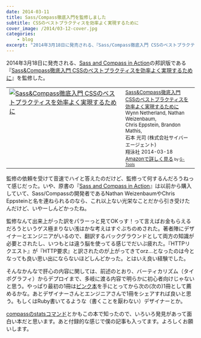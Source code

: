 ```yaml
---
date: 2014-03-11
title: Sass/Compass徹底入門を監修しました
subtitle: CSSのベストプラクティスを効率よく実現するために
cover_image: /2014/03-12-cover.jpg
categories: 
    - blog
excerpt: "2014年3月18日に発売される、『Sass/Compass徹底入門 CSSのベストプラクティスを効率よく実現するために』を監修した。"
---
```


2014年3月18日に発売される、[Sass and Compass in Action](http://www.amazon.co.jp/Sass-Compass-Action-Wynn-Netherland/dp/1617290149%3FSubscriptionId%3D15SMZCTB9V8NGR2TW082%26tag%3Dwarikiru-22%26linkCode%3Dxm2%26camp%3D2025%26creative%3D165953%26creativeASIN%3D1617290149)の邦訳版である『[Sass&Compass徹底入門 CSSのベストプラクティスを効率よく実現するために](http://www.amazon.co.jp/Sass-Compass%E5%BE%B9%E5%BA%95%E5%85%A5%E9%96%80-CSS%E3%81%AE%E3%83%99%E3%82%B9%E3%83%88%E3%83%97%E3%83%A9%E3%82%AF%E3%83%86%E3%82%A3%E3%82%B9%E3%82%92%E5%8A%B9%E7%8E%87%E3%82%88%E3%81%8F%E5%AE%9F%E7%8F%BE%E3%81%99%E3%82%8B%E3%81%9F%E3%82%81%E3%81%AB-Wynn-Netherland/dp/4798132446%3FSubscriptionId%3D15SMZCTB9V8NGR2TW082%26tag%3Dwarikiru-22%26linkCode%3Dxm2%26camp%3D2025%26creative%3D165953%26creativeASIN%3D4798132446)』を監修した。

<table  border="0" cellpadding="5"><tr><td valign="top"><a href="http://www.amazon.co.jp/Sass-Compass%E5%BE%B9%E5%BA%95%E5%85%A5%E9%96%80-CSS%E3%81%AE%E3%83%99%E3%82%B9%E3%83%88%E3%83%97%E3%83%A9%E3%82%AF%E3%83%86%E3%82%A3%E3%82%B9%E3%82%92%E5%8A%B9%E7%8E%87%E3%82%88%E3%81%8F%E5%AE%9F%E7%8F%BE%E3%81%99%E3%82%8B%E3%81%9F%E3%82%81%E3%81%AB-Wynn-Netherland/dp/4798132446%3FSubscriptionId%3D15SMZCTB9V8NGR2TW082%26tag%3Dwarikiru-22%26linkCode%3Dxm2%26camp%3D2025%26creative%3D165953%26creativeASIN%3D4798132446" target="_blank"><img src="https://images-na.ssl-images-amazon.com/images/I/51aeeQBbfhL._SL160_.jpg" border="0" alt="Sass&Compass徹底入門 CSSのベストプラクティスを効率よく実現するために" /></a></td><td valign="top"><font size="-1"><a href="http://www.amazon.co.jp/Sass-Compass%E5%BE%B9%E5%BA%95%E5%85%A5%E9%96%80-CSS%E3%81%AE%E3%83%99%E3%82%B9%E3%83%88%E3%83%97%E3%83%A9%E3%82%AF%E3%83%86%E3%82%A3%E3%82%B9%E3%82%92%E5%8A%B9%E7%8E%87%E3%82%88%E3%81%8F%E5%AE%9F%E7%8F%BE%E3%81%99%E3%82%8B%E3%81%9F%E3%82%81%E3%81%AB-Wynn-Netherland/dp/4798132446%3FSubscriptionId%3D15SMZCTB9V8NGR2TW082%26tag%3Dwarikiru-22%26linkCode%3Dxm2%26camp%3D2025%26creative%3D165953%26creativeASIN%3D4798132446" target="_blank">Sass&Compass徹底入門<br />CSSのベストプラクティスを効率よく実現するために</a><img src="http://www.assoc-amazon.jp/e/ir?t=warikiru-22&l=ur2&o=9" width="1" height="1" style="border: none;" alt="" /><br />Wynn Netherland, Nathan Weizenbaum,<br />Chris Eppstein, Brandon Mathis, <br />石本 光司 (株式会社サイバーエージェント) <br />翔泳社  2014-03-18<br /><a href="http://www.amazon.co.jp/Sass-Compass%E5%BE%B9%E5%BA%95%E5%85%A5%E9%96%80-CSS%E3%81%AE%E3%83%99%E3%82%B9%E3%83%88%E3%83%97%E3%83%A9%E3%82%AF%E3%83%86%E3%82%A3%E3%82%B9%E3%82%92%E5%8A%B9%E7%8E%87%E3%82%88%E3%81%8F%E5%AE%9F%E7%8F%BE%E3%81%99%E3%82%8B%E3%81%9F%E3%82%81%E3%81%AB-Wynn-Netherland/dp/4798132446%3FSubscriptionId%3D15SMZCTB9V8NGR2TW082%26tag%3Dwarikiru-22%26linkCode%3Dxm2%26camp%3D2025%26creative%3D165953%26creativeASIN%3D4798132446" target="_blank">Amazonで詳しく見る</a></font><font size="-2"> by <a href="http://www.goodpic.com/mt/aws/index.html" >G-Tools</a></font></td></tr></table>

監修の依頼を受けて音速でハイと答えたのだけど、監修って何するんだろうねって感じだった。いや、原書の『[Sass and Compass in Action](http://www.amazon.co.jp/Sass-Compass-Action-Wynn-Netherland/dp/1617290149%3FSubscriptionId%3D15SMZCTB9V8NGR2TW082%26tag%3Dwarikiru-22%26linkCode%3Dxm2%26camp%3D2025%26creative%3D165953%26creativeASIN%3D1617290149)』は以前から購入していて、Sass/Compassの開発者であるNathan WeizenbaumやChris Eppsteinと名を連ねられるのなら、これ以上ない光栄なことだから引き受けたんだけど、いやーしんどかったね。

監修なんて出来上がった訳をパラーっと見てOKっす！って言えばお金もらえるだろうというゲス極まりない浅はかな考えはすぐぶちのめされた。著者陣にデザイナーとエンジニアがいるので、翻訳するバックグラウンドとして両方の知識が必要とされたし、いつもとは違う脳を使ってる感じでだいぶ疲れた。『HTTPリクエスト』が『HTTP要求』と訳されたのが上がってきてorz...となったのは今となっても良い思い出にならないほどしんどかった。とはいえ良い経験でした。

そんなかんなで肝心の内容に関しては、前述のとおり、バーティカリズム（タイポグラフィ）からデプロイまで、多岐に渡る内容で明らかに初心者向けじゃないと思う。やっぱり最初の1冊は[ピンク本](/mol/log/sass-school/)を手にとってから次の(次の)1冊として薦めるかな。あとデザイナーさんとエンジニアさんで1冊をシェアすれば良いと思う。もしくはRuby書いてるような（書くことを厭わない）デザイナーとか。

[compassのstatsコマンド](http://qiita.com/t32k/items/8609ffe0868da3e485a6)とかもこの本で知ったので、いろいろ発見があって面白い本だと思います。あと付録的な感じで僕の記事も入ってます。よろしくお願いします。
